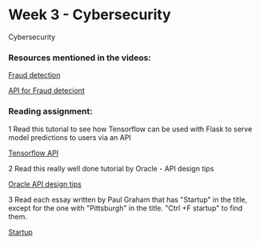 # Week 3 - Cybersecurity

Cybersecurity


### Resources mentioned in the videos:

[Fraud detection](https://github.com/yazanobeidi/fraud-detection)

[API for Fraud deteciont](https://github.com/Z4ck404/REST_API_for_fraud-detection)

### Reading assignment: 

1 Read this tutorial to see how Tensorflow can be used with Flask to serve model predictions to users via an API

[Tensorflow API](https://becominghuman.ai/creating-restful-api-to-tensorflow-models-c5c57b692c10)

2 Read this really well done tutorial by Oracle - API design tips

[Oracle API design tips](https://apiary.io/how-to-build-api#architectural-style)

3 Read each essay written by Paul Graham that has "Startup" in the title, except for the one with "Pittsburgh" in the title. "Ctrl +F startup" to find them. 

[Startup](http://www.paulgraham.com/articles.html)